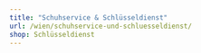 ```yaml
---
title: "Schuhservice & Schlüsseldienst"
url: /wien/schuhservice-und-schluesseldienst/
shop: Schlüsseldienst
---
```

